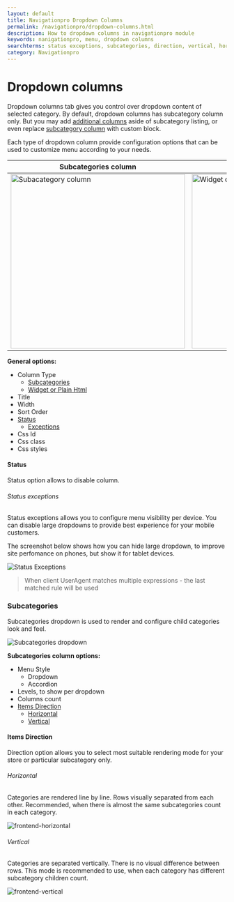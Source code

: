 ```yaml
---
layout: default
title: Navigationpro Dropdown Columns
permalink: /navigationpro/dropdown-columns.html
description: How to dropdown columns in navigationpro module
keywords: nanigationpro, menu, dropdown columns
searchterms: status exceptions, subcategories, direction, vertical, horizontal
category: Navigationpro
---
```


# Dropdown columns

Dropdown columns tab gives you control over dropdown content of selected
category. By default, dropdown columns has subcategory column only. But you may
add [additional columns](#widget-or-plain-html) aside of subcategory listing, or
even replace [subcategory column](#subcategories) with custom block.

Each type of dropdown column provide configuration options that can be used to
customize menu according to your needs.

Subcategories column | Widget Column
---------------------|--------------
<img src="https://cldup.com/Rws2bTnfVb-3000x3000.png" height="400" alt="Subacategory column"/> | <img src="https://cldup.com/5ynGb3Efpt-3000x3000.png" height="400" alt="Widget column"/>

**General options:**

 - Column Type
   - [Subcategories](#subcategories)
   - [Widget or Plain Html](#widget-or-plain-html)
 - Title
 - Width
 - Sort Order
 - [Status](#status)
   - [Exceptions](#status-exceptions)
 - Css Id
 - Css class
 - Css styles

#### Status
Status option allows to disable column.

###### Status exceptions
Status exceptions allows you to configure menu visibility per device. You can
disable large dropdowns to provide best experience for your mobile customers.

The screenshot below shows how you can hide large dropdown, to improve site
perfomance on phones, but show it for tablet devices.

![Status Exceptions](https://cldup.com/mHxtgh7m8a-3000x3000.png)

> When client UserAgent matches multiple expressions - the last matched rule
will be used

### Subcategories
Subcategories dropdown is used to render and configure child categories look
and feel.

![Subcategories dropdown](https://cldup.com/Rws2bTnfVb-3000x3000.png)

**Subcategories column options:**

 - Menu Style
   - Dropdown
   - Accordion
 - Levels, to show per dropdown
 - Columns count
 - [Items Direction](#items-direction)
   - [Horizontal](#horizontal)
   - [Vertical](#vertical)

#### Items Direction
Direction option allows you to select most suitable rendering mode for your store
or particular subcategory only.

###### Horizontal
Categories are rendered line by line. Rows visually separated from each other.
Recommended, when there is almost the same subcategories count in each category.

![frontend-horizontal](https://cloud.githubusercontent.com/assets/306080/8001136/53ecf454-0b6b-11e5-9b5a-445b647f5a33.png)

###### Vertical
Categories are separated vertically. There is no visual difference between rows.
This mode is recommended to use, when each category has different subcategory
children count.

![frontend-vertical](https://cloud.githubusercontent.com/assets/306080/8001411/3a283580-0b6e-11e5-9213-04f6cd04173f.png)


